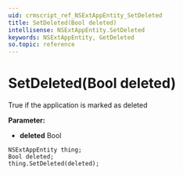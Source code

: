 ```yaml
---
uid: crmscript_ref_NSExtAppEntity_SetDeleted
title: SetDeleted(Bool deleted)
intellisense: NSExtAppEntity.SetDeleted
keywords: NSExtAppEntity, GetDeleted
so.topic: reference
---
```


# SetDeleted(Bool deleted)

True if the application is marked as deleted

**Parameter:** 
* **deleted** Bool

```crmscript
NSExtAppEntity thing;
Bool deleted;
thing.SetDeleted(deleted);
```

